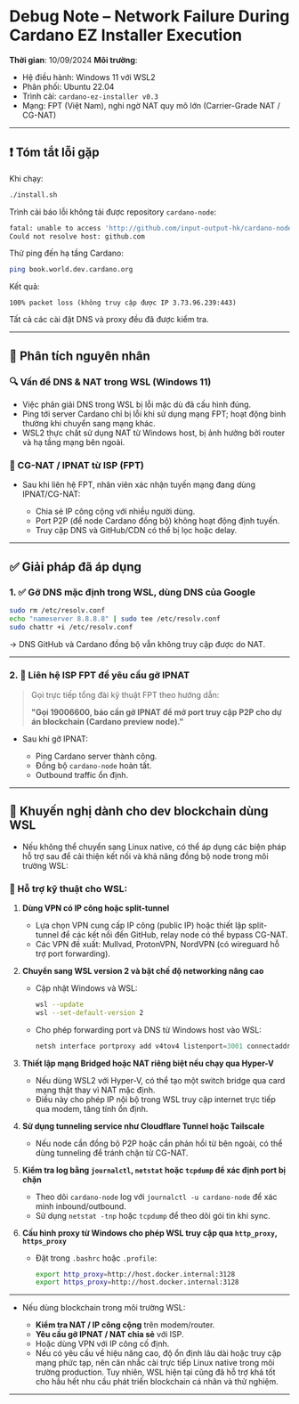 # Debug Note – Network Failure During Cardano EZ Installer Execution

**Thời gian**: 10/09/2024
**Môi trường**:

* Hệ điều hành: Windows 11 với WSL2
* Phân phối: Ubuntu 22.04
* Trình cài: `cardano-ez-installer v0.3`
* Mạng: FPT (Việt Nam), nghi ngờ NAT quy mô lớn (Carrier-Grade NAT / CG-NAT)

---

## ❗ Tóm tắt lỗi gặp

Khi chạy:

```bash
./install.sh
```

Trình cài báo lỗi không tải được repository `cardano-node`:

```bash
fatal: unable to access 'http://github.com/input-output-hk/cardano-node/': 
Could not resolve host: github.com
```

Thử ping đến hạ tầng Cardano:

```bash
ping book.world.dev.cardano.org
```

Kết quả:

```
100% packet loss (không truy cập được IP 3.73.96.239:443)
```

Tất cả các cài đặt DNS và proxy đều đã được kiểm tra.

---

## 🧠 Phân tích nguyên nhân

### 🔍 Vấn đề DNS & NAT trong WSL (Windows 11)

* Việc phân giải DNS trong WSL bị lỗi mặc dù đã cấu hình đúng.
* Ping tới server Cardano chỉ bị lỗi khi sử dụng mạng FPT; hoạt động bình thường khi chuyển sang mạng khác.
* WSL2 thực chất sử dụng NAT từ Windows host, bị ảnh hưởng bởi router và hạ tầng mạng bên ngoài.

### 🚫 CG-NAT / IPNAT từ ISP (FPT)

* Sau khi liên hệ FPT, nhân viên xác nhận tuyến mạng đang dùng IPNAT/CG-NAT:

  * Chia sẻ IP công cộng với nhiều người dùng.
  * Port P2P (để node Cardano đồng bộ) không hoạt động định tuyến.
  * Truy cập DNS và GitHub/CDN có thể bị lọc hoặc delay.

---

## ✅ Giải pháp đã áp dụng

### 1. ✅ Gỡ DNS mặc định trong WSL, dùng DNS của Google

```bash
sudo rm /etc/resolv.conf
echo "nameserver 8.8.8.8" | sudo tee /etc/resolv.conf
sudo chattr +i /etc/resolv.conf
```

→ DNS GitHub và Cardano đồng bộ vẫn không truy cập được do NAT.

---

### 2. 📲 Liên hệ ISP FPT để yêu cầu gỡ IPNAT

> Gọi trực tiếp tổng đài kỹ thuật FPT theo hướng dẫn:
>
> **"Gọi 19006600, báo cần gỡ IPNAT để mở port truy cập P2P cho dự án blockchain (Cardano preview node)."**

* Sau khi gỡ IPNAT:

  * Ping Cardano server thành công.
  * Đồng bộ `cardano-node` hoàn tất.
  * Outbound traffic ổn định.

---

## 📌 Khuyến nghị dành cho dev blockchain dùng WSL

* Nếu không thể chuyển sang Linux native, có thể áp dụng các biện pháp hỗ trợ sau để cải thiện kết nối và khả năng đồng bộ node trong môi trường WSL:

### 🔧 Hỗ trợ kỹ thuật cho WSL:

1. **Dùng VPN có IP công hoặc split-tunnel**

   * Lựa chọn VPN cung cấp IP công (public IP) hoặc thiết lập split-tunnel để các kết nối đến GitHub, relay node có thể bypass CG-NAT.
   * Các VPN đề xuất: Mullvad, ProtonVPN, NordVPN (có wireguard hỗ trợ port forwarding).

2. **Chuyển sang WSL version 2 và bật chế độ networking nâng cao**

   * Cập nhật Windows và WSL:

     ```bash
     wsl --update
     wsl --set-default-version 2
     ```
   * Cho phép forwarding port và DNS từ Windows host vào WSL:

     ```powershell
     netsh interface portproxy add v4tov4 listenport=3001 connectaddress=127.0.0.1 connectport=3001
     ```

3. **Thiết lập mạng Bridged hoặc NAT riêng biệt nếu chạy qua Hyper-V**

   * Nếu dùng WSL2 với Hyper-V, có thể tạo một switch bridge qua card mạng thật thay vì NAT mặc định.
   * Điều này cho phép IP nội bộ trong WSL truy cập internet trực tiếp qua modem, tăng tính ổn định.

4. **Sử dụng tunneling service như Cloudflare Tunnel hoặc Tailscale**

   * Nếu node cần đồng bộ P2P hoặc cần phản hồi từ bên ngoài, có thể dùng tunneling để tránh chặn từ CG-NAT.

5. **Kiểm tra log bằng `journalctl`, `netstat` hoặc `tcpdump` để xác định port bị chặn**

   * Theo dõi `cardano-node` log với `journalctl -u cardano-node` để xác minh inbound/outbound.
   * Sử dụng `netstat -tnp` hoặc `tcpdump` để theo dõi gói tin khi sync.

6. **Cấu hình proxy từ Windows cho phép WSL truy cập qua `http_proxy`, `https_proxy`**

   * Đặt trong `.bashrc` hoặc `.profile`:

     ```bash
     export http_proxy=http://host.docker.internal:3128
     export https_proxy=http://host.docker.internal:3128
     ```

---

* Nếu dùng blockchain trong môi trường WSL:

  * **Kiểm tra NAT / IP công cộng** trên modem/router.
  * **Yêu cầu gỡ IPNAT / NAT chia sẻ** với ISP.
  * Hoặc dùng VPN với IP công cố định.
  * Nếu có yêu cầu về hiệu năng cao, độ ổn định lâu dài hoặc truy cập mạng phức tạp, nên cân nhắc cài trực tiếp Linux native trong môi trường production. Tuy nhiên, WSL hiện tại cũng đã hỗ trợ khá tốt cho hầu hết nhu cầu phát triển blockchain cá nhân và thử nghiệm.

---
